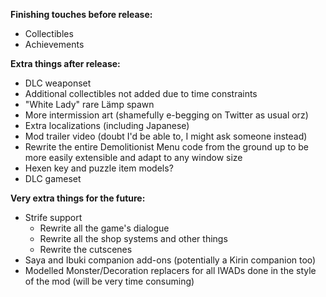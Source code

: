**Finishing touches before release:**

 - Collectibles
 - Achievements

**Extra things after release:**

 - DLC weaponset
 - Additional collectibles not added due to time constraints
 - "White Lady" rare Lämp spawn
 - More intermission art (shamefully e-begging on Twitter as usual orz)
 - Extra localizations (including Japanese)
 - Mod trailer video (doubt I'd be able to, I might ask someone instead)
 - Rewrite the entire Demolitionist Menu code from the ground up to be more easily extensible and adapt to any window size
 - Hexen key and puzzle item models?
 - DLC gameset

**Very extra things for the future:**

 - Strife support
   - Rewrite all the game's dialogue
   - Rewrite all the shop systems and other things
   - Rewrite the cutscenes
 - Saya and Ibuki companion add-ons (potentially a Kirin companion too)
 - Modelled Monster/Decoration replacers for all IWADs done in the style of the mod (will be very time consuming)

